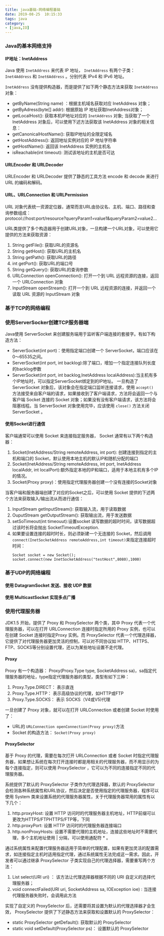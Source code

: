 ```yaml
---
title: java基础-网络编程基础
date: 2019-08-25  10:15:33
tags: java          
category: 
- [java,IO]
---
```


### Java的基本网络支持

#### IP地址：InetAddress
Java 使用 `InetAddress` 来代表 IP 地址， `InetAddress` 有两个子类： `Inet4Address` 和 `Inet6Address` 。分别代表 IPv4 和 IPv6 地址。

`InetAddress` 没有提供构造器，而是提供了如下两个静态方法来获取 `InetAddress` 对象：
+ getByName(String name) ：根据主机域名获取对应 InetAddress 对象；
+ getByAdress(byte[] addr): 根据原始 IP 地址获取InetAddress对象；
+ getLocalHost(): 获取本机IP地址对应的 `InetAddress` 对象;
当获取了一个 InetAddress 对象后，可以使用下述方法获取该 InetAddress 对象的相关信息：
+ getCanonicalHostName(): 获取IP地址的全限定域名
+ getHostAddress(): 返回地址实例对应的 IP 地址字符串
+ getHostName(): 返回该 InetAddress 实例的主机名
+ isReachable(int timeout): 测试该地址的主机是否可达

#### URLEncoder 和 URLDecoder
URLEncoder 和 URLDecoder 提供了静态的工具方法 encode 和 decode 来进行 URL 的编码和解码。

#### URL、URLConnection 和 URLPermission
URL 对象代表统一资源定位器，通常而言URL由协议名、主机、端口、路径和查询参数组成：  
protocol://host:port/resource?queryParam1=value1&queryParam2=value2...

URL类提供了多个构造器用于创建URL对象，一旦构建一个URL对象，可以使用它提供的方法来获取资源：
1. String getFile(): 获取URL的资源名
2. String getHost(): 获取URL的主机名
3. String getPath(): 获取URL的路径
4. int getPort(): 获取URL的端口号
5. String getQuery(): 获取URL的查询参数
6. URLConnection openConnection(): 打开一个到 URL 远程资源的连接，返回一个 URLConnection 对象
7. InputStream openStream(): 打开一个到 URL 远程资源的连接，并返回一个读取 URL 资源的 InputStream 对象

### 基于TCP的网络编程
### 使用ServerSocker创建TCP服务器端
Java使用 ServerSocket 来创建服务端用于监听客户端连接的套接字。有如下构造方法：
+ ServerSocket(int port)：使用指定端口创建一个 ServerSocket，端口应该在 0～65535之间。
+ ServerSocket(int port, int backlog):除了端口，增加一个指定连接队列长度的backlog参数
+ ServerSocket(int port, int backlog,InetAddress localAddress):当主机有多个IP地址时，可以指定ServerSocket绑定到的IP地址。
一旦构造了 ServerSocket 对象后，该对象会在指定端口监听连接请求，使用 `accept()` 方法接受来自客户端的请求，如果接收到了客户端请求，方法将会返回一个与客户端 Socket 连接的 Socket 对象；如果没有没有客户端请求，该方法将会阻塞线程。当 ServerSocket 对象使用完毕，应该使用 `close()` 方法关闭 ServerSocket 。

#### 使用Socket进行通信
客户端通常可以使用 Socket 来连接指定服务器， Socket 通常有以下两个构造器：
1. Socket(InetAddress/String remoteAddress, int port): 创建连接到指定的主机和端口的 Socket，默认使用本地主机的默认IP和随机分配的端口
2. Socket(InetAddress/String remoteAddress, int port, InetAddress localAddr, int localPort):额外指定本地的IP和端口，适用于本地主机有多个IP的情况。
3. Socket(Proxy proxy)：使用指定代理服务器创建一个没有连接的Socket对象

当客户端和服务器端创建了对应的Socket之后，可以使用 Socket 提供的下述两个方法来获取输入/输出流从而进行通信：
1. InputStream getInputStream(): 获取输入流，用于读取数据
2. OuputStream getOutputStream(): 获取输出流，用于发送数据
3. setSoTimeout(int timeouut):设置socket 读写数据的超时时间，读写数据超过该时长将会抛出 SocketTimeoutException.
4. 如果要设置连接的超时时长，则必须新建一个无连接的 Socket，然后调用 `connect(InetSocketAddress remoteAddress,int timeout)`来指定连接超时时间：
   ```
   Socket socket = new Socket(); 
   socket.connect(new InetSocketAddress("testHost",8080),1000)
   ```
### 基于UDP的网络编程

#### 使用 DatagramSocket 发送、接收 UDP 数据

#### 使用 MulticastSocket 实现多点广播

### 使用代理服务器
JDK1.5 开始，提供了 Proxy 和 ProxySelector 两个类，其中 Proxy 代表一个代理服务器，可以在打开 URLConnection 连接时指定所用的 Proxy 实例，也可以在创建 Socket 连接时指定Proxy 实例。而 ProxySelector 代表一个代理选择器，它提供了对代理服务器更加灵活的控制，可以对不同协议如 HTTP、HTTPS、FTP、SOCKS等分别设置代理，还以为某些地址设置不走代理。

#### Proxy
Proxy 有一个构造器： Proxy(Proxy.Type type, SocketAddress sa)，sa指定代理服务器的地址，type指定代理服务器的类型，类型有如下三种：
1. Proxy.Type.DIRECT： 表示直连
2. Proxy.Type.HTTP： 表示高级协议的代理，如HTTP或FTP
3. Proxy.Type.SOCKS： 表示 SOCKS（V4或V5)代理

一旦创建了 Proxy 对象，就可以在打开 URLConnection 或者创建 Socket 时使用了：
+ URL的 `URLConnection openConnection(Proxy proxy)`方法
+ Socket 的构造方法： `Socket(Proxy proxy)`

#### ProxySelector
基于 Proxy 的代理，需要在每次打开 URLConnection 或者 Socket 时指定代理服务器，如果想让系统在每次打开连接时都是用相关的代理服务器，而不用显示的为每个连接指定，则可以使用 ProxySelector ，它可以为不同的连接指定不同的代理服务器。

系统提供了默认的 ProxySelector 子类作为代理选择器，默认的 ProxySelector 会检测各种系统属性和URL协议，然后决定是否使用指定的代理服务器，程序可以使用 System 类来设置系统的代理服务器属性，关于代理服务器常用的属性有以下几个：
1. http.proxyHost: 设置 HTTP 访问时的代理服务器主机地址，HTTP前缀可以更改为HTTPS/FTPHTTPS/FTP等，下同
2. http.proxyPort: 设置 HTTP 访问时的代理服务器连接端口
3. http.nonProxyHosts: 设置不需要代理的主机地址，连接这些地址时不需要代理，多个主机地址使用 | 分隔，可以使用通配符 * 。

通过系统属性来配置代理服务器适用于简单的代理配置，如果有更加灵活的配置需求，如连接指定主机时适用指定代理，通过系统属性无法完成这一需求。因此，开发者可以通过继承 ProxySelector 子类实现自己的代理选择器，需要重写两个方法：
1. List<Proxy> select(URI uri) ： 该方法让代理选择器根据不同的 URI 自定义的选择代理服务器；
2. void connectFailed(URI uri, SocketAddress sa, IOException ioe) : 当连接代理服务器失败时，会调用此方法

实现了自定义的 ProxySelector 后，还需要将其设置为默认的代理选择器才会生效， ProxySelector 提供了下述静态方法来获取和设置默认的 ProxySelector：
+ static ProxySelector getDefault(): 获取默认的 ProxySelector
+ static void setDefault(ProxySelector ps)： 设置默认的 ProxySelector